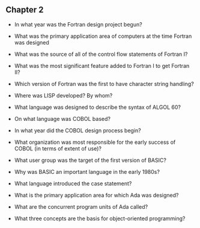 ## Chapter 2
- In what year was the Fortran design project begun?

- What was the primary application area of computers at the time Fortran was designed

- What was the source of all of the control flow statements of Fortran I?

- What was the most significant feature added to Fortran I to get Fortran II?

- Which version of Fortran was the first to have character string handling?

- Where was LISP developed? By whom?

- What language was designed to describe the syntax of ALGOL 60?

- On what language was COBOL based?

- In what year did the COBOL design process begin?

- What organization was most responsible for the early success of COBOL (in terms of extent of use)?

- What user group was the target of the first version of BASIC?

- Why was BASIC an important language in the early 1980s?

- What language introduced the case statement?

- What is the primary application area for which Ada was designed?

- What are the concurrent program units of Ada called?

- What three concepts are the basis for object-oriented programming?
